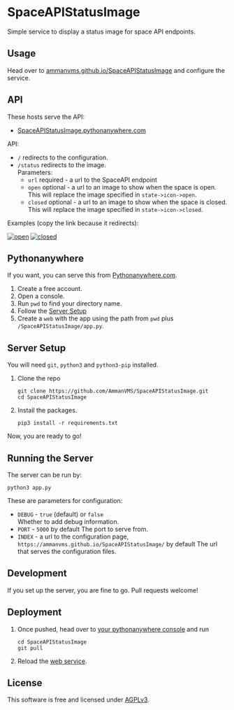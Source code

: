 SpaceAPIStatusImage
===================

Simple service to display a status image for space API endpoints.

Usage
-----

Head over to [ammanvms.github.io/SpaceAPIStatusImage][web] and configure the service.

[web]: https://ammanvms.github.io/SpaceAPIStatusImage/

API
---

These hosts serve the API:
- [SpaceAPIStatusImage.pythonanywhere.com](https://SpaceAPIStatusImage.pythonanywhere.com)

API:
- `/` redirects to the configuration.
- `/status` redirects to the image.  
    Parameters:
    - `url` required - a url to the SpaceAPI endpoint
    - `open` optional - a url to an image to show when the space is open.  
        This will replace the image specified in `state->icon->open`.
    - `closed` optional - a url to an image to show when the space is closed.  
        This will replace the image specified in `state->icon->closed`.

Examples (copy the link because it redirects):

[![open][open]][open]
[![closed][closed]][closed]

[closed]: https://SpaceAPIStatusImage.pythonanywhere.com/status?url=https://ammanvms.github.io/SpaceAPIStatusImage/example/api-closed.json
[open]: https://SpaceAPIStatusImage.pythonanywhere.com/status?url=https://ammanvms.github.io/SpaceAPIStatusImage/example/api-open.json


Pythonanywhere
--------------

If you want, you can serve this from [Pythonanywhere.com](https://pythonanywhere.com).

1. Create a free account.
2. Open a console.
3. Run `pwd` to find your directory name.
4. Follow the [Server Setup](#server-setup)
5. Create a `web` with the app using the path from `pwd` plus `/SpaceAPIStatusImage/app.py`.

Server Setup
------------

You will need `git`, `python3` and `python3-pip` installed.

1. Clone the repo
    ```
    git clone https://github.com/AmmanVMS/SpaceAPIStatusImage.git
    cd SpaceAPIStatusImage
    ```
2. Install the packages.
    ```
    pip3 install -r requirements.txt
    ```

Now, you are ready to go!

Running the Server
------------------

The server can be run by:

```
python3 app.py
```

These are parameters for configuration:
- `DEBUG` - `true` (default) or `false`  
    Whether to add debug information.
- `PORT` - `5000` by default
    The port to serve from.
- `INDEX` - a url to the configuration page, `https://ammanvms.github.io/SpaceAPIStatusImage/` by default
    The url that serves the configuration files.

Development
-----------

If you set up the server, you are fine to go.
Pull requests welcome!

Deployment
----------

1. Once pushed, head over to [your pythonanywhere console](https://www.pythonanywhere.com/user/SpaceAPIStatusImage/consoles/25127739/) and
    run
    ```
    cd SpaceAPIStatusImage
    git pull
    ```
2. Reload the [web service](https://www.pythonanywhere.com/user/SpaceAPIStatusImage/webapps/#tab_id_spaceapistatusimage_pythonanywhere_com).


License
-------

This software is free and licensed under [AGPLv3](LICENSE).
